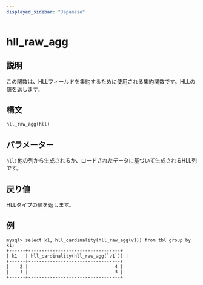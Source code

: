 ```yaml
---
displayed_sidebar: "Japanese"
---
```


# hll_raw_agg

## 説明

この関数は、HLLフィールドを集約するために使用される集約関数です。HLLの値を返します。

## 構文

```Haskell
hll_raw_agg(hll)
```

## パラメーター

`hll`: 他の列から生成されるか、ロードされたデータに基づいて生成されるHLL列です。

## 戻り値

HLLタイプの値を返します。

## 例

```Plain
mysql> select k1, hll_cardinality(hll_raw_agg(v1)) from tbl group by k1;
+------+----------------------------------+
| k1   | hll_cardinality(hll_raw_agg(`v1`)) |
+------+----------------------------------+
|    2 |                                4 |
|    1 |                                3 |
+------+----------------------------------+
```